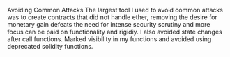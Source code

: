 Avoiding Common Attacks
The largest tool I used to avoid common attacks was to create contracts that did not handle ether, removing the desire for monetary gain defeats the need for intense security scrutiny and more focus can be paid on functionality and rigidiy. I also  avoided state changes after call functions. Marked visibility in my functions and avoided using deprecated solidity functions.